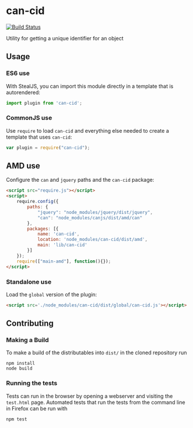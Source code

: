 # can-cid

[![Build Status](https://travis-ci.org/canjs/can-cid.png?branch=master)](https://travis-ci.org/canjs/can-cid)

Utility for getting a unique identifier for an object

## Usage

### ES6 use

With StealJS, you can import this module directly in a template that is autorendered:

```js
import plugin from 'can-cid';
```

### CommonJS use

Use `require` to load `can-cid` and everything else
needed to create a template that uses `can-cid`:

```js
var plugin = require("can-cid");
```

## AMD use

Configure the `can` and `jquery` paths and the `can-cid` package:

```html
<script src="require.js"></script>
<script>
	require.config({
		paths: {
			"jquery": "node_modules/jquery/dist/jquery",
			"can": "node_modules/canjs/dist/amd/can"
		},
		packages: [{
			name: 'can-cid',
			location: 'node_modules/can-cid/dist/amd',
			main: 'lib/can-cid'
		}]
	});
	require(["main-amd"], function(){});
</script>
```

### Standalone use

Load the `global` version of the plugin:

```html
<script src='./node_modules/can-cid/dist/global/can-cid.js'></script>
```

## Contributing

### Making a Build

To make a build of the distributables into `dist/` in the cloned repository run

```
npm install
node build
```

### Running the tests

Tests can run in the browser by opening a webserver and visiting the `test.html` page.
Automated tests that run the tests from the command line in Firefox can be run with

```
npm test
```
